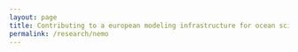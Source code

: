 ```yaml
---
layout: page
title: Contributing to a european modeling infrastructure for ocean science, climate and operational applications
permalink: /research/nemo
---
```

